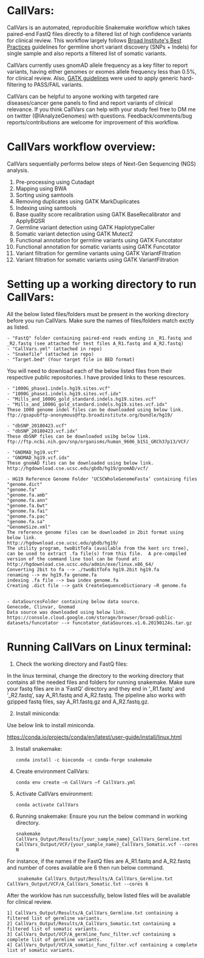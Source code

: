 # CallVars: 

CallVars is an automated, reproducible Snakemake workflow which takes paired-end FastQ files directly to a filtered list of high confidence variants for clinical review. This workflow largely follows [Broad Institute's Best Practices](https://software.broadinstitute.org/gatk/best-practices/workflow?id=11145) guidelines for germline short variant discovery (SNPs + Indels) for single sample and also reports a filtered list of somatic variants. 

CallVars currently uses gnomAD allele frequency as a key filter to report variants, having either genomes or exomes allele frequency less than 0.5%, for clinical review. Also, [GATK guidelines](https://software.broadinstitute.org/gatk/documentation/article.php?id=6925) were used to apply generic hard-filtering to PASS/FAIL variants.  

CallVars can be helpful to anyone working with targeted rare diseases/cancer gene panels to find and report variants of clinical relevance. If you think CallVars can help with your study feel free to DM me on twitter (@IAnalyzeGenomes) with questions. Feedback/comments/bug reports/contributions are welcome for improvement of this workflow.

# CallVars workflow overview:
CallVars sequentially performs below steps of Next-Gen Sequencing (NGS) analysis.
1) Pre-processing using Cutadapt
2) Mapping using BWA
3) Sorting using samtools
4) Removing duplicates using GATK MarkDuplicates
5) Indexing using samtools
6) Base quality score recalibration using GATK BaseRecalibrator and ApplyBQSR
7) Germline variant detection using GATK HaplotypeCaller
8) Somatic variant detection using GATK Mutect2
9) Functional annotation for germline variants using GATK Funcotator
10) Functional annotation for somatic variants using GATK Funcotator
11) Variant filtration for germline variants using GATK VariantFiltration
12) Variant filtration for somatic variants using GATK VariantFiltration

# Setting up a working directory to run CallVars:
All the below listed files/folders must be present in the working directory before you run CallVars. Make sure the names of files/folders match exctly as listed.  

	- "FastQ" folder containing paired-end reads ending in _R1.fastq and _R2.fastq (see attached for test files A_R1.fastq and A_R2.fastq)
	- "CallVars.yml" (attached in repo)
	- "Snakefile" (attached in repo)
	- "Target.bed" (Your target file in BED format)

You will need to download each of the below listed files from their respective public repositories. I have provided links to these resources.

	- "1000G_phase1.indels.hg19.sites.vcf"
	- "1000G_phase1.indels.hg19.sites.vcf.idx"
	- "Mills_and_1000G_gold_standard.indels.hg19.sites.vcf"
	- "Mills_and_1000G_gold_standard.indels.hg19.sites.vcf.idx"
	These 1000 genome indel files can be downloaded using below link.
	ftp://gsapubftp-anonymous@ftp.broadinstitute.org/bundle/hg19/
	
	- "dbSNP_20180423.vcf"
	- "dbSNP_20180423.vcf.idx"
	These dbSNP files can be downloaded usibg below link.
	ftp://ftp.ncbi.nih.gov/snp/organisms/human_9606_b151_GRCh37p13/VCF/
	
	- "GNOMAD_hg19.vcf"
	- "GNOMAD_hg19.vcf.idx"
	These gnomAD files can be downloaded using below link.
	http://hgdownload.cse.ucsc.edu/gbdb/hg19/gnomAD/vcf/
	
	- HG19 Reference Genome Folder ‘UCSCWholeGenomeFasta’ containing files
  	"genome.dict"
	"genome.fa"
	"genome.fa.amb" 
	"genome.fa.ann"
	"genome.fa.bwt"
	"genome.fa.fai"
	"genome.fa.pac"
	"genome.fa.sa"
	"GenomeSize.xml"
	The reference genome files can be downloaded in 2bit format using below link.
	http://hgdownload.cse.ucsc.edu/gbdb/hg19/
	The utility program, twoBitToFa (available from the kent src tree), can be used to extract .fa file(s) from this file.  A pre-compiled version of the command line tool can be found at: http://hgdownload.cse.ucsc.edu/admin/exe/linux.x86_64/
	Converting 2bit to fa --> ./twoBitToFa hg19.2bit hg19.fa
	renaming --> mv hg19.fa genome.fa
	indexing .fa file --> bwa index genome.fa
	Creating .dict file --> gatk CreateSequenceDictionary –R genome.fa

	
	- dataSourcesFolder containing below data source. 
	Genecode, Clinvar, Gnomad
	Data source was downloaded using below link.
	https://console.cloud.google.com/storage/browser/broad-public-datasets/funcotator --> funcotator_dataSources.v1.6.20190124s.tar.gz

# Running CallVars on Linux terminal: 
1)	Check the working directory and FastQ files: 

In the linux terminal, change the directory to the working directory that contains all the needed files and folders for running snakemake.
Make sure your fastq files are in a ‘FastQ’ directory and they end in ‘_R1.fastq’ and ‘_R2.fastq’, say A_R1.fastq and A_R2.fastq. The pipeline also works with gzipped fastq files, say A_R1.fastq.gz and A_R2.fastq.gz.

2)	Install miniconda: 

Use below link to install miniconda.

https://conda.io/projects/conda/en/latest/user-guide/install/linux.html

3)	Install snakemake:
	
		conda install -c bioconda -c conda-forge snakemake

4)	Create environment CallVars:
	
		conda env create –n CallVars –f CallVars.yml

5)	Activate CallVars environment:

		conda activate CallVars

6)	Running snakemake: 
		Ensure you run the below command in working directory.

		snakemake CallVars_Output/Results/{your_sample_name}_CallVars_Germline.txt CallVars_Output/VCF/{your_sample_name}_CallVars_Somatic.vcf --cores N

For instance, if the names if the FastQ files are A_R1.fastq and A_R2.fastq and number of cores available are 6 then run below command.

		snakemake CallVars_Output/Results/A_CallVars_Germline.txt CallVars_Output/VCF/A_CallVars_Somatic.txt --cores 6

After the worklow has run successfully, below listed files will be available for clinical review.

	1] CallVars_Output/Results/A_CallVars_Germline.txt containing a filtered list of germline variants.
	2] CallVars_Output/Results/A_CallVars_Somatic.txt containing a filtered list of somatic variants.
	3] CallVars_Output/VCF/A_germline_func_filter.vcf containing a complete list of germline variants.
	4] CallVars_Output/VCF/A_somatic_func_filter.vcf containing a complete list of somatic variants.

